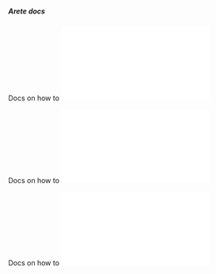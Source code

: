 ##### Arete docs ####

Docs on how to ![set up Arete](docs/TESTER.md)

Docs on how to ![manage subtesters](docs/SUB_TESTER_FOR_TEACHER.md)

Docs on how to ![develop subtesters](docs/SUB_TESTER_FOR_DEVELOPER.md)

